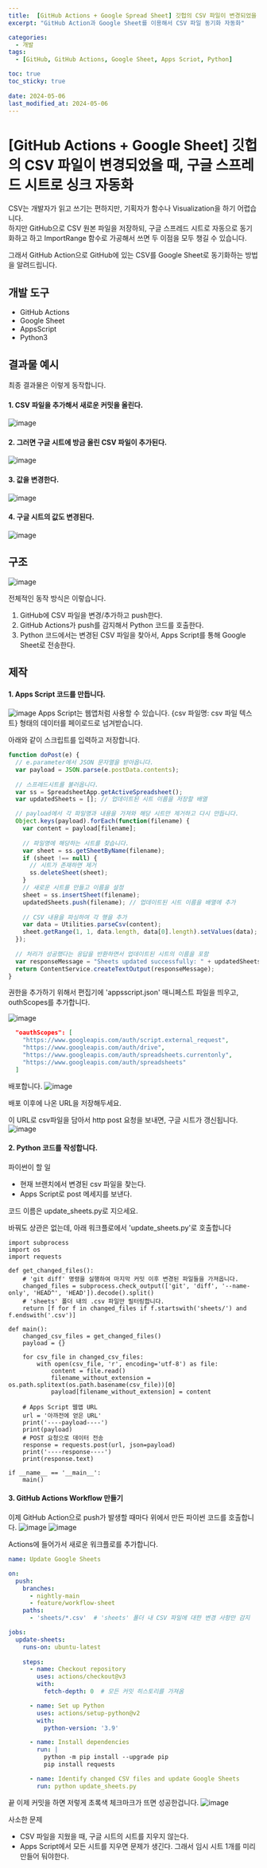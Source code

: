 ```yaml
---
title:  [GitHub Actions + Google Spread Sheet] 깃헙의 CSV 파일이 변경되었을 때, 구글 스프레드 시트로 싱크 자동화
excerpt: "GitHub Action과 Google Sheet를 이용해서 CSV 파일 동기화 자동화"

categories:
  - 개발
tags:
  - [GitHub, GitHub Actions, Google Sheet, Apps Scriot, Python]

toc: true
toc_sticky: true
 
date: 2024-05-06
last_modified_at: 2024-05-06
---
```


# [GitHub Actions + Google Sheet] 깃헙의 CSV 파일이 변경되었을 때, 구글 스프레드 시트로 싱크 자동화

CSV는 개발자가 읽고 쓰기는 편하지만, 기획자가 함수나 Visualization을 하기 어렵습니다.  
하지만 GitHub으로 CSV 원본 파일을 저장하되, 구글 스프레드 시트로 자동으로 동기화하고 하고 ImportRange 함수로 가공해서 쓰면 두 이점을 모두 챙길 수 있습니다.

그래서 GitHub Action으로 GitHub에 있는 CSV를 Google Sheet로 동기화하는 방법을 알려드립니다.

## 개발 도구
- GitHub Actions
- Google Sheet
- AppsScript
- Python3

## 결과물 예시
최종 결과물은 이렇게 동작합니다.

#### 1. CSV 파일을 추가해서 새로운 커밋을 올린다.
![image](https://github.com/choeehb/choeehb.github.io/assets/17942921/b1d9cad9-0e4c-48a7-af98-d0c19e76ddc4)

#### 2. 그러면 구글 시트에 방금 올린 CSV 파일이 추가된다.
![image](https://github.com/choeehb/choeehb.github.io/assets/17942921/6346d18b-a788-4010-900c-c013122ef04d)

#### 3. 값을 변경한다.
![image](https://github.com/choeehb/choeehb.github.io/assets/17942921/a285d146-3e42-49d7-bfd3-99b28ff7d746)

#### 4. 구글 시트의 값도 변경된다.
![image](https://github.com/choeehb/choeehb.github.io/assets/17942921/e8d01c95-1916-4868-9137-ffd7727da077)

## 구조
![image](https://github.com/choeehb/choeehb.github.io/assets/17942921/c5e7bd11-7386-48f0-bdb9-406299ddc493)

전체적인 동작 방식은 이렇습니다.
1. GitHub에 CSV 파일을 변경/추가하고 push한다.
2. GitHub Actions가 push를 감지해서 Python 코드를 호출한다.
3. Python 코드에서는 변경된 CSV 파일을 찾아서, Apps Script를 통해 Google Sheet로 전송한다.

## 제작
#### 1. Apps Script 코드를 만듭니다.
![image](https://github.com/choeehb/choeehb.github.io/assets/17942921/8b7bef88-1a22-4ec0-a1db-f0cd1f7ed66f)
Apps Script는 웹앱처럼 사용할 수 있습니다.
{csv 파일명: csv 파일 텍스트} 형태의 데이터를 페이로드로 넘겨받습니다.

아래와 같이 스크립트를 입력하고 저장합니다.

``` javascript
function doPost(e) {
  // e.parameter에서 JSON 문자열을 받아옵니다.
  var payload = JSON.parse(e.postData.contents);
  
  // 스프레드시트를 불러옵니다.
  var ss = SpreadsheetApp.getActiveSpreadsheet();
  var updatedSheets = []; // 업데이트된 시트 이름을 저장할 배열

  // payload에서 각 파일명과 내용을 가져와 해당 시트만 제거하고 다시 만듭니다.
  Object.keys(payload).forEach(function(filename) {
    var content = payload[filename];
    
    // 파일명에 해당하는 시트를 찾습니다.
    var sheet = ss.getSheetByName(filename);
    if (sheet !== null) {
      // 시트가 존재하면 제거
      ss.deleteSheet(sheet);
    }
    // 새로운 시트를 만들고 이름을 설정
    sheet = ss.insertSheet(filename);
    updatedSheets.push(filename); // 업데이트된 시트 이름을 배열에 추가
    
    // CSV 내용을 파싱하여 각 행을 추가
    var data = Utilities.parseCsv(content);
    sheet.getRange(1, 1, data.length, data[0].length).setValues(data);
  });
  
  // 처리가 성공했다는 응답을 반환하면서 업데이트된 시트의 이름을 포함
  var responseMessage = "Sheets updated successfully: " + updatedSheets.join(", ");
  return ContentService.createTextOutput(responseMessage);
}
```

권한을 추가하기 위해서 편집기에 'appsscript.json' 매니페스트 파일을 띄우고, outhScopes를 추가합니다.

![image](https://github.com/choeehb/choeehb.github.io/assets/17942921/8534afab-0959-4231-b5a9-a51f126ddf04)

```json
  "oauthScopes": [
    "https://www.googleapis.com/auth/script.external_request",
    "https://www.googleapis.com/auth/drive",
    "https://www.googleapis.com/auth/spreadsheets.currentonly",
    "https://www.googleapis.com/auth/spreadsheets"
  ]
```

배포합니다.
![image](https://github.com/choeehb/choeehb.github.io/assets/17942921/afe2af70-42f9-4cb1-9048-b3951de3d5ee)

배포 이후에 나온 URL을 저장해두세요.

이 URL로 csv파일을 담아서 http post 요청을 보내면, 구글 시트가 갱신됩니다.
![image](https://github.com/choeehb/choeehb.github.io/assets/17942921/d2cca045-d642-4da3-af04-34b9b979cdaf)

#### 2. Python 코드를 작성합니다.

파이썬이 할 일
- 현재 브랜치에서 변경된 csv 파일을 찾는다.
- Apps Script로 post 메세지를 보낸다.

코드 이름은 update_sheets.py로 지으세요.

바꿔도 상관은 없는데, 아래 워크플로에서 'update_sheets.py'로 호출합니다

``` python3
import subprocess
import os
import requests

def get_changed_files():
    # 'git diff' 명령을 실행하여 마지막 커밋 이후 변경된 파일들을 가져옵니다.
    changed_files = subprocess.check_output(['git', 'diff', '--name-only', 'HEAD^', 'HEAD']).decode().split()
    # 'sheets' 폴더 내의 .csv 파일만 필터링합니다.
    return [f for f in changed_files if f.startswith('sheets/') and f.endswith('.csv')]

def main():
    changed_csv_files = get_changed_files()
    payload = {}

    for csv_file in changed_csv_files:
        with open(csv_file, 'r', encoding='utf-8') as file:
            content = file.read()
            filename_without_extension = os.path.splitext(os.path.basename(csv_file))[0]
            payload[filename_without_extension] = content

    # Apps Script 웹앱 URL
    url = '아까전에 얻은 URL'
    print('----payload----')
    print(payload)
    # POST 요청으로 데이터 전송
    response = requests.post(url, json=payload)
    print('----response----')
    print(response.text)

if __name__ == '__main__':
    main()
```

#### 3. GitHub Actions Workflow 만들기

이제 GitHub Action으로 push가 발생할 때마다 위에서 만든 파이썬 코드를 호출합니다.
![image](https://github.com/choeehb/choeehb.github.io/assets/17942921/849b65e1-b688-4d33-b5ce-b47a8b13c669)
![image](https://github.com/choeehb/choeehb.github.io/assets/17942921/9bd313ce-4bb0-491f-8843-b6ba0b0057f2)

Actions에 들어가서 새로운 워크플로를 추가합니다.

```yaml
name: Update Google Sheets

on:
  push:
    branches:
      - nightly-main
      - feature/workflow-sheet
    paths:
      - 'sheets/*.csv'  # 'sheets' 폴더 내 CSV 파일에 대한 변경 사항만 감지

jobs:
  update-sheets:
    runs-on: ubuntu-latest
    
    steps:
      - name: Checkout repository
        uses: actions/checkout@v3
        with:
          fetch-depth: 0  # 모든 커밋 히스토리를 가져옴

      - name: Set up Python
        uses: actions/setup-python@v2
        with:
          python-version: '3.9'

      - name: Install dependencies
        run: |
          python -m pip install --upgrade pip
          pip install requests

      - name: Identify changed CSV files and update Google Sheets
        run: python update_sheets.py
```

끝
이제 커밋을 하면 저렇게 초록색 체크마크가 뜨면 성공한겁니다.
![image](https://github.com/choeehb/choeehb.github.io/assets/17942921/67d22f32-7c39-449c-ab13-057de14a2cbe)

사소한 문제
- CSV 파일을 지웠을 때, 구글 시트의 시트를 지우지 않는다.
- Apps Script에서 모든 시트를 지우면 문제가 생긴다. 그래서 임시 시트 1개를 미리 만들어 둬야한다.
